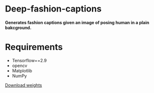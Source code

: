 # Deep-fashion-captions
#### Generates fashion captions given an image of posing human in a plain bakcground.

# Requirements
* Tensorflow==2.9
* opencv
* Matplotlib
* NumPy

<a href="https://drive.google.com/file/d/10OfN_jiEucIXUzYxJbY8v1_zrUTDipS6/view?usp=sharing">Download weights</a>
